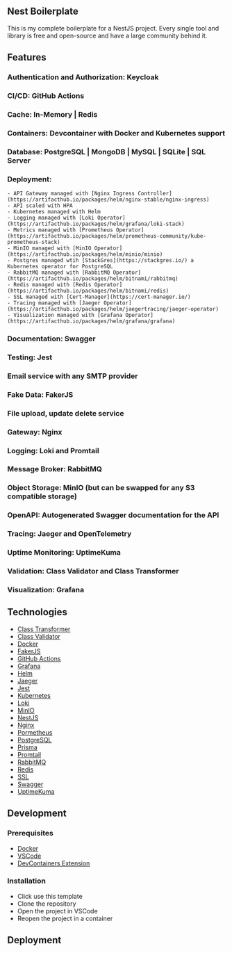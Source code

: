 ## Nest Boilerplate

This is my complete boilerplate for a NestJS project.
Every single tool and library is free and open-source and have a large community behind it.

## Features

### Authentication and Authorization: Keycloak

### CI/CD: GitHub Actions

### Cache: In-Memory | Redis

### Containers: Devcontainer with Docker and Kubernetes support

### Database: PostgreSQL | MongoDB | MySQL | SQLite | SQL Server

### Deployment:

    - API Gateway managed with [Nginx Ingress Controller](https://artifacthub.io/packages/helm/nginx-stable/nginx-ingress)
    - API scaled with HPA
    - Kubernetes managed with Helm
    - Logging managed with [Loki Operator](https://artifacthub.io/packages/helm/grafana/loki-stack)
    - Metrics managed with [Prometheus Operator](https://artifacthub.io/packages/helm/prometheus-community/kube-prometheus-stack)
    - MinIO managed with [MinIO Operator](https://artifacthub.io/packages/helm/minio/minio)
    - Postgres managed wtih [StackGres](https://stackgres.io/) a Kubernetes operator for PostgreSQL
    - RabbitMQ managed with [RabbitMQ Operator](https://artifacthub.io/packages/helm/bitnami/rabbitmq)
    - Redis managed with [Redis Operator](https://artifacthub.io/packages/helm/bitnami/redis)
    - SSL managed with [Cert-Manager](https://cert-manager.io/)
    - Tracing managed with [Jaeger Operator](https://artifacthub.io/packages/helm/jaegertracing/jaeger-operator)
    - Visualization managed with [Grafana Operator](https://artifacthub.io/packages/helm/grafana/grafana)

### Documentation: Swagger

### Testing: Jest

### Email service with any SMTP provider

### Fake Data: FakerJS

### File upload, update delete service

### Gateway: Nginx

### Logging: Loki and Promtail

### Message Broker: RabbitMQ

### Object Storage: MinIO (but can be swapped for any S3 compatible storage)

### OpenAPI: Autogenerated Swagger documentation for the API

### Tracing: Jaeger and OpenTelemetry

### Uptime Monitoring: UptimeKuma

### Validation: Class Validator and Class Transformer

### Visualization: Grafana

## Technologies

- [Class Transformer](https://github.com/typestack/class-transformer)
- [Class Validator](https://github.com/typestack/class-validator)
- [Docker](https://www.docker.com/)
- [FakerJS](https://fakerjs.dev/)
- [GitHub Actions](https://github.com/features/actions)
- [Grafana](https://grafana.com/)
- [Helm](https://helm.sh/)
- [Jaeger](https://www.jaegertracing.io/)
- [Jest](https://jestjs.io/)
- [Kubernetes](https://kubernetes.io/)
- [Loki](https://grafana.com/loki)
- [MinIO](https://min.io/)
- [NestJS](https://nestjs.com/)
- [Nginx](https://www.nginx.com/)
- [Pormetheus](https://prometheus.io/)
- [PostgreSQL](https://www.postgresql.org/)
- [Prisma](https://www.prisma.io/)
- [Promtail](https://grafana.com/loki)
- [RabbitMQ](https://www.rabbitmq.com/)
- [Redis](https://redis.io/)
- [SSL](https://letsencrypt.org/)
- [Swagger](https://swagger.io/)
- [UptimeKuma](https://github.com/louislam/uptime-kuma)

## Development

### Prerequisites

- [Docker](https://www.docker.com/)
- [VSCode](https://code.visualstudio.com/)
- [DevContainers Extension](https://marketplace.visualstudio.com/items?itemName=ms-vscode-remote.remote-containers)

### Installation

- Click use this template
- Clone the repository
- Open the project in VSCode
- Reopen the project in a container

## Deployment
